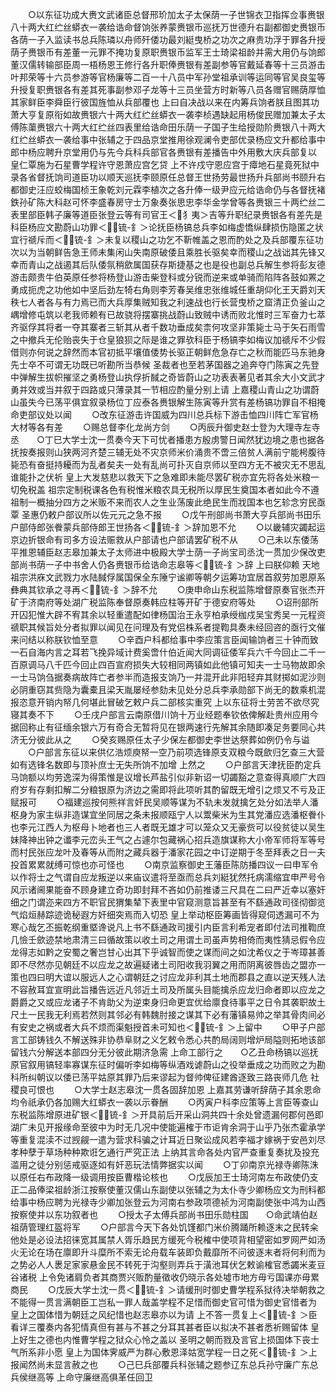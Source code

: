<!-- { "loadSidebar": true } -->
　　○以东征功成大赉文武诸臣总督邢玠加太子太保荫一子世锦衣卫指挥佥事赉银八十两大红纻丝蟒衣一袭给诰命督饷张养蒙赉银币巡抚万世德升右副都御史赉银币各荫一子入监读书总兵陈璘以舟师歼倭功最刘綎曳桥之功次之麻贵功浮于罪各升授荫子赉银币有差董一元罪不掩功复原职赉银币监军王士琦梁祖龄并需大用仍与饷郎董汉儒转输部臣周一梧杨恩王修行各升职俸赉银有差副参等官戴延春等十三员游击叶邦荣等十六员参游等官杨廉等二百一十八员中军孙堂祖承训等运同等官吴良玺等升授复职赉银各有差其死事副参邓子龙等十三员坐营方时新等八员各赠官赐荫厚恤其家鲜臣李舜臣行彼国旌恤从兵部覆也  上曰自决战以来在内筹兵饷者朕且图其功萧大亨复原衔如故赉银六十两大红纻丝蟒衣一袭李桢遇缺起用杨俊民赠加兼太子太傅陈蕖赉银六十两大红纻丝四表里给诰命田乐荫一子国子生给授勋阶赉银八十两大红纻丝蟒衣一袭给事中张辅之于四品京堂推用徐观澜令吏部优录杨应文升都给事中郎中杨应聘升京堂用仍与先今兵科兵部官各赉银有差播告中外用敷大庆兵部复以  皇仁覃施为石星曹学程许守恩萧应宫乞贷  上不许戍守恩应宫于瘴地石星竟死狱中录各省督抚饷司道臣功以顺天巡抚李颐原任总督王世扬劳最世扬升兵部尚书颐升右都御史汪应蛟梅国桢王象乾刘元霖李植次之各升俸一级尹应元给诰命仍与各督抚褚鉄孙矿陈大科赵可怀李盛春房守士万象奏张思忠李华金学曾等各赉银三十两纻丝二表里部臣韩子廉等道臣张登云等有司官王＜犭夷＞吉等升职纪录赉银各有差先是科臣杨应文勘蔚山功罪＜锍-釒＞论抚臣杨镐总兵李如梅虚憍纵肆损伤隐匿之状宜行禠斥而＜锍-釒＞未复以稷山之功乞不靳帷盖之恩而酌处之及兵部覆东征功次以为当朝鲜告急王师未集闲山失南原破倭且乘胜长驱矣幸而稷山之战诎其先锋又幸而青山之战遏其后队倭氛稍歛属国获存斯捷基之也是役也副总兵解生参将彭友德游击颇贵牛伯英原任参将杨登山游击柴登科或分锐而逆来或单骑而陷阵各鼓如罴之勇成扼虎之功他如中坚后劲左犄右角则李芳春吴维忠张维城任重胡仰化王天爵刘天秩七人者各与有力焉已而大兵厚集贼知我之利速战也行长营曳桥之窟清正负釜山之嵎增修屯筑以老我师赖有已故骁将摆寨挑战蔚山致贼中诱而败北惟时三军奋力七萃齐驱俘其将者一夺其寨者三斩其从者千数功垂成矣柰何攻坚非策毙士马于矢石雨雪之中撤兵无伦贻丧失于仓皇狼狈之际是谁之罪欤科臣于杨镐李如梅议加禠斥不少假借则亦何说之辞然而本官初抵平壤值倭势长驱正朝鲜危急存亡之秋而能匹马东驰身先士卒不可谓无功既已听勘所当恭候  圣裁者也至若茅国器之追奔夺门陈寅之先登中弹解生拔帜摧坚之勇杨登山执俘折馘之奇皆蔚山之功表表著见者其余大小文武才勇并效或当并叙于四路或只薄录其一节相应酌量分别上请  上嘉稷山青山之功谓蔚山虽失今已荡平俱宜叙录杨位丁应泰各赉银解生陈寅等升赏有差杨镐功罪自不相掩命吏部议处以闻
　　○改东征游击许国威为四川总兵标下游击恤四川阵亡军官杨大材等各有差
　　○赐总督李化龙尚方剑
　　○丙辰升御史赵士登为大理寺左寺丞　　○丁巳大学士沈一贯奏今天下可忧者播患方殷虏警日闻然犹边境之患也据各抚按奏报则山狭两河齐楚三辅无处不灾京师米价涌贵不啻三倍贫人满前宁能枵腹待毙恐有奋挺持耰而为乱者矣夫一处有乱尚可扑灭自京师以至四方无不被灾无不思乱谁能扑之伏祈  皇上大发慈悲以救天下之急难即未能尽罢矿税亦宜先将各处米粮一切免税盖  祖宗定制税课各色有税惟米粮农具无税所以厚民生奠国本者如此今不遵  祖制一概抽分四方之米贩不来而农人之生业荡废此绝民生而戕国本也乞轸念穷民亟覃  圣惠仍敕户部议所以佐元元之急不报
　　○戊午刑部尚书萧大亨兵部尚书田乐户部侍郎张餋蒙兵部侍郎王世扬各＜锍-釒＞辞加恩不允
　　○以畿辅灾蠲起运京边折银命有司多方设法赈救从户部请也户部请罢矿税不从
　　○己未以东倭荡平推恩辅臣赵志皋加兼太子太师进中极殿大学士荫一子尚宝司丞沈一贯加少保改吏部尚书荫一子中书舍人仍各赉银币给诰命志皋等＜锍-釒＞辞  上曰朕仰赖  天地  祖宗洪庥文武戮力水陆馘俘属国保全东陲宁谧卿等朝夕运筹功宜居首叙劳加恩原系彝典其钦承之寻再＜锍-釒＞辞不允
　　○庚申命山东税监陈增督原奏官张杰开矿于济南府等处湖广税监陈奉督原奏韩应柱等开矿于德安府等处
　　○诏刑部所开囚犯惟大辟不宥其余以轻重遣配如律杨国治王永亨柏承绶枷戍吴宝秀吴一元程资禠职其候旨处分者拟罪以闻见在问理及有党侣株系者提鞫具奏未经回咨的亟行文催来问结以称朕钦恤至意
　　○辛酉户科都给事中李应策言臣闻输饷者三十钟而致一石自海内言之耳若飞挽异域计费奚啻什伯近闻大同调征倭军兵六千今回止二千一百原调马八千匹今回止四百宣府损失大较相同两镇如此他镇可知夫一士马物故即余一士马饷刍据奏病故阵亡者参半而造报支饷乃一并混开此非阳轻弃其财掷如泥沙则必阴重窃其赀隐为囊橐且梁天胤屡经参劾未见处分总兵李承勋部下尚无的数乘机混报恣意开销内帑几何堪此冒破乞敕户兵二部核实重究  上以东征将士劳苦不欲尽究寝其奏不下
　　○壬戌户部言云南原借川饷十万业经题奉钦依俾解赴贵州应用今据回称止有征缅余银六万有奇合无暂将见在银两速行先解其余随即凑足务要同心共济无分彼此从之
　　○癸亥赐原任太子少保左都御史李世达祭葬如例仍令与谥
　　○户部言东征以来供亿浩烦庾帑一空乃前项选锋原支双粮今既歛归乞查三大营如有选锋名数即与顶补庶士无失所饷不加增  上然之
　　○户部言天津抚臣酌定兵马饷额以均劳逸深为得策惟是议增长芦盐引似非新诏一切蠲豁之意查得真顺广大四府岁有存剩扣解二分粮银原为济边之需即将此项听其酌留既无增引之烦又不亏及正赋报可
　　○福建巡按何熊祥言奸民吴顺等谋为不轨未发就擒乞处分如法举人潘枢身为家主纵非造谋宜坐同居之条未报顺瓯宁人以鬻柴米为生其党潘应选潘枢餋仆也李元江西人为枢母卜地者也三人者既无雄才可以笼众又无豪赀可以役贫徒以吴生妹降神出钟之谶李元峦头王气之占遽尔包藏祸心招兵造旗谋称大小帝军师将军等号而村民张应龙叶及春等从而附之藏兵器于潘家花园之中订逆期于冬至拜表之日一夫投首累累就缚可惊也亦可怪也
　　○南京监察御史王藩臣陈防播四议一曰申军令以作将士之气谓自应龙叛逆以来庙议遣将至亟而总兵刘綎犹然托病濡缩宜申严号令风示诸阃果能奋不顾身建立奇功即封拜不吝如仍前推诿三尺具在二曰严近幸以塞奸细之门谓迩来四方不职官民猬集辇下表里中官窥测意旨甚至有不繇通政司径彻御览气焰烜赫踪迹诡秘遐方奸细突焉而入切恐  皇上举动枢臣筹画皆得窥伺透漏可不为寒心哉乞丕振乾纲重塈谗说凡上书不繇通政司援引内臣言利希宠者即付法司推鞫庶几憸壬歛迹禁地肃清三曰循故策以收土司之用谓土司虽声势相倚而夷性猜忌假令应龙得志如黔之安蜀之奢岂甘心出其下乎诚智而使之谋而间之如沈希仪之于岑璋甚善即不尽然亦见朝廷不以应龙之故遍疑诸土司阳收我羽翼之用而阴离彼唇齿之盟亦一策也四曰明大谊以服远人之心谓朝廷之讨应龙非利其土地而郡县之直以逆天残人法不容赦耳宜宣明此旨播告远近凡邻近土司及所属头目能擒杀应龙归命者即以应龙之爵爵之又或应龙诸子不肯助父为逆束身归命更宜优给廪食待事平之日令其袭职故土尺土一民我无利焉若然则其邻必有韩魏肘接之谋其下必有藩镇易帅之举其骨肉间必有安史之祸或者大兵不烦而渠魁授首未可知也＜锍-釒＞上留中
　　○甲子户部言工部铸钱久不解送殊非协恭阜财之义乞敕令悉心共酌局阔则增炉局隘则拓地该部留钱六分解送本部四分无分彼此期济急需  上命工部行之　　○乙丑命杨镐以巡抚原官叙用镐轻率寡谋东征时偏听李如梅等纵酒戏谑蔚山之役举垂成之功而败之为勘科所纠朝议以倭已荡平姑原其罪乃后来谬起为督帅俾征建酋逐致三路丧师几危  社稷良可恨也
　　○大学士赵志皋沈一贯各固辞加恩  上嘉其劳谦听辞荫子其余恩命均令祇承仍各加赐大红蟒衣一袭以示眷酬
　　○丙寅户科李应策等上言臣等查山东税监陈增原进矿银＜锍-釒＞开具前后开采山洞共四十余处曾遗漏何郡何邑即湖广未见开报缘命至彼中为时无几况中使能遍榷于市讵肯余洞于山乎乃张杰霍承学等重复混渎不过觊觎一遣为营求科骗之计耳近日聚讼成风若李福才嫁祸于安邑刘尽孝种孽于草场种种欺诳乞通行严究正法  上纳其言命各处内官严查重复奏扰及投充滥用之徒分别惩戒驱逐如有奸恶玩法情弊据实以闻
　　○丁卯南京光禄寺卿陈洙以原任右布政降一级调用按臣曹楷论核也
　　○戊辰加王士琦河南左布政使仍支正二品俸梁祖龄浙江按察使董汉儒山东副使以张辅之为太仆寺少卿杨应文为刑科都给事中杨应聘为光禄寺少卿加张登云为河南右参政项德祯为河南副使张中鸿为山西按察使并以东功叙者也
　　○授太子太傅兵部尚书田乐勋柱国　　○命武靖伯赵祖荫管理红盔将军
　　○户部言今天下各处饥馑都门米价腾踊所赖逐末之民转籴他处是必设法招徕宽其属禁人胥乐趋民方缓死今税榷中使项背相望密如罗网严如汤火无论在场在廪即升斗糜所不索无论舟载车装即负戴靡所不问彼逐末者将何利而为之势必人人褁足家家悬金民不转死于沟壑则弄兵于潢池耳伏乞敕谕榷官悉蠲米麦豆谷诸税  上令免诸肩负者其商贾兴贩酌量徵收仍晓示各处墟市地方毋亏国课亦毋累商民
　　○戊辰大学士沈一贯＜锍-釒＞请缓刑时御史曹学程系狱待决举朝救之不能得一贯言满朝臣工岂私一罪人哉盖学程不足惜而御史官可惜为御史官惜者为  皇上之国体惜为朝廷之风纪惜也赵志皋亦以为请  上不答一贯复上＜锍-釒＞臣看详三覆奏内各犯情真但有甚与不甚之分耳其甚者臣以拟决不甚者悉祈赐留体  皇上好生之德也内惟曹学程之狱众心怜之盖以  圣明之朝而戮及言官上损国体下丧士气所系非小愿  皇上为国体霁威严为群心敷恩泽姑宽学程一日之死＜锍-釒＞上报闻然尚未显言赦之也
　　○己巳兵部覆兵科张辅之题参辽东总兵孙守廉广东总兵侯继高等  上命守廉继高俱革任回卫
